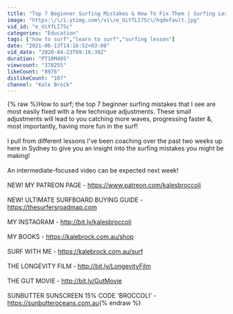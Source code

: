```yaml
---
title: "Top 7 Beginner Surfing Mistakes & How To Fix Them | Surfing Lesson"
image: "https:\/\/i.ytimg.com\/vi\/e_UiYfLI7Sc\/hqdefault.jpg"
vid_id: "e_UiYfLI7Sc"
categories: "Education"
tags: ["how to surf","learn to surf","surfing lesson"]
date: "2021-06-13T14:16:52+03:00"
vid_date: "2020-04-23T09:16:30Z"
duration: "PT10M40S"
viewcount: "378255"
likeCount: "8976"
dislikeCount: "107"
channel: "Kale Brock"
---
```

{% raw %}How to surf; the top 7 beginner surfing mistakes that I see are most easily fixed with a few technique adjustments. These small adjustments will lead to you catching more waves, progressing faster &amp;, most importantly, having more fun in the surf!<br /><br />I pull from different lessons I've been coaching over the past two weeks up here in Sydney to give you an insight into the surfing mistakes you might be making! <br /><br />An intermediate-focused video can be expected next week! <br /><br />NEW! MY PATREON PAGE - <a rel="nofollow" target="blank" href="https://www.patreon.com/kalesbroccoli">https://www.patreon.com/kalesbroccoli</a><br /><br />NEW! ULTIMATE SURFBOARD BUYING GUIDE - <a rel="nofollow" target="blank" href="https://thesurfersroadmap.com">https://thesurfersroadmap.com</a><br /><br />MY INSTAGRAM - <a rel="nofollow" target="blank" href="http://bit.ly/kalesbroccoli">http://bit.ly/kalesbroccoli</a><br /><br />MY BOOKS - <a rel="nofollow" target="blank" href="https://kalebrock.com.au/shop">https://kalebrock.com.au/shop</a><br /><br />SURF WITH ME - <a rel="nofollow" target="blank" href="https://kalebrock.com.au/surf">https://kalebrock.com.au/surf</a><br /><br />THE LONGEVITY FILM - <a rel="nofollow" target="blank" href="http://bit.ly/LongevityFilm">http://bit.ly/LongevityFilm</a><br /><br />THE GUT MOVIE - <a rel="nofollow" target="blank" href="http://bit.ly/GutMovie">http://bit.ly/GutMovie</a><br /><br />SUNBUTTER SUNSCREEN 15% CODE 'BROCCOLI' - <a rel="nofollow" target="blank" href="https://sunbutteroceans.com.au">https://sunbutteroceans.com.au</a>{% endraw %}
